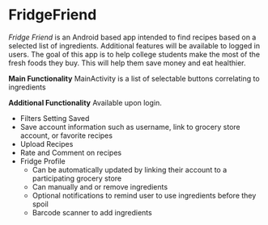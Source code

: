 # FridgeFriend
*Fridge Friend* is an Android based app intended to find recipes based on a selected list of ingredients. Additional features will be available to logged in users. The goal of this app is to help college students make the most of the fresh foods they buy. This will help them save money and eat healthier.

**Main Functionality**
MainActivity is a list of selectable buttons correlating to ingredients

**Additional Functionality** 
Available upon login. 
* Filters Setting Saved
* Save account information such as username, link to grocery store account, or favorite recipes 
* Upload Recipes
* Rate and Comment on recipes 
* Fridge Profile 
  - Can be automatically updated by linking their account to a participating grocery store 
  - Can manually and or remove ingredients
  - Optional notifications to remind user to use ingredients before they spoil 
  - Barcode scanner to add ingredients 
